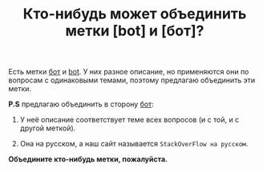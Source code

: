 ﻿---
title: "Кто-нибудь может объединить метки [bot] и [бот]?"
se.owner.user_id: 532877
se.owner.display_name: "Зонтик"
se.owner.link: "https://ru.meta.stackoverflow.com/users/532877/%d0%97%d0%be%d0%bd%d1%82%d0%b8%d0%ba"
se.link: "https://ru.meta.stackoverflow.com/questions/12445/%d0%9a%d1%82%d0%be-%d0%bd%d0%b8%d0%b1%d1%83%d0%b4%d1%8c-%d0%bc%d0%be%d0%b6%d0%b5%d1%82-%d0%be%d0%b1%d1%8a%d0%b5%d0%b4%d0%b8%d0%bd%d0%b8%d1%82%d1%8c-%d0%bc%d0%b5%d1%82%d0%ba%d0%b8-bot-%d0%b8-%d0%b1%d0%be%d1%82"
se.question_id: 12445
se.post_type: question
---
<p>Есть метки <a href="https://ru.stackoverflow.com/questions/tagged/%d0%b1%d0%be%d1%82" class="post-tag" title="показать вопросы с меткой [бот]" aria-label="показать вопросы с меткой [бот]" rel="tag" aria-labelledby="tag-бот-tooltip-container">бот</a> и <a href="https://ru.stackoverflow.com/questions/tagged/bot" class="post-tag" title="показать вопросы с меткой [bot]" aria-label="показать вопросы с меткой [bot]" rel="tag" aria-labelledby="tag-bot-tooltip-container">bot</a>. У них разное описание, но применяются они по вопросам с одинаковыми темами, поэтому предлагаю объединить эти метки.</p>
<p><strong>P.S</strong> предлагаю объединить в сторону <a href="https://ru.stackoverflow.com/questions/tagged/%d0%b1%d0%be%d1%82" class="post-tag" title="показать вопросы с меткой [бот]" aria-label="показать вопросы с меткой [бот]" rel="tag" aria-labelledby="tag-бот-tooltip-container">бот</a>:</p>
<ol>
<li><p>У неё описание соответствует теме всех вопросов (и с той, и с другой меткой).</p>
</li>
<li><p>Она на русском, а наш сайт называется <code>StackOverFlow на русском</code>.</p>
</li>
</ol>
<p><strong>Объедините кто-нибудь метки, пожалуйста.</strong></p>
